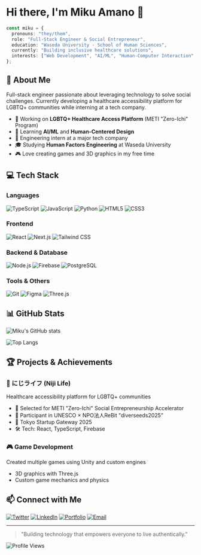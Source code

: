 # Hi there, I'm Miku Amano 👋

```typescript
const miku = {
  pronouns: "they/them",
  role: "Full-Stack Engineer & Social Entrepreneur",
  education: "Waseda University - School of Human Sciences",
  currently: "Building inclusive healthcare solutions",
  interests: ["Web Development", "AI/ML", "Human-Computer Interaction", "Social Impact"]
};
```

## 🚀 About Me

Full-stack engineer passionate about leveraging technology to solve social challenges. Currently developing a healthcare accessibility platform for LGBTQ+ communities while interning at a tech company.

- 🔭 Working on **LGBTQ+ Healthcare Access Platform** (METI "Zero-Ichi" Program)
- 🌱 Learning **AI/ML** and **Human-Centered Design**
- 💼 Engineering intern at a major tech company
- 🎓 Studying **Human Factors Engineering** at Waseda University
- 🎮 Love creating games and 3D graphics in my free time

## 💻 Tech Stack

### Languages
![TypeScript](https://img.shields.io/badge/-TypeScript-3178C6?style=flat-square&logo=typescript&logoColor=white)
![JavaScript](https://img.shields.io/badge/-JavaScript-F7DF1E?style=flat-square&logo=javascript&logoColor=black)
![Python](https://img.shields.io/badge/-Python-3776AB?style=flat-square&logo=python&logoColor=white)
![HTML5](https://img.shields.io/badge/-HTML5-E34F26?style=flat-square&logo=html5&logoColor=white)
![CSS3](https://img.shields.io/badge/-CSS3-1572B6?style=flat-square&logo=css3&logoColor=white)

### Frontend
![React](https://img.shields.io/badge/-React-61DAFB?style=flat-square&logo=react&logoColor=black)
![Next.js](https://img.shields.io/badge/-Next.js-000000?style=flat-square&logo=next.js&logoColor=white)
![Tailwind CSS](https://img.shields.io/badge/-Tailwind_CSS-06B6D4?style=flat-square&logo=tailwind-css&logoColor=white)

### Backend & Database
![Node.js](https://img.shields.io/badge/-Node.js-339933?style=flat-square&logo=node.js&logoColor=white)
![Firebase](https://img.shields.io/badge/-Firebase-FFCA28?style=flat-square&logo=firebase&logoColor=black)
![PostgreSQL](https://img.shields.io/badge/-PostgreSQL-4169E1?style=flat-square&logo=postgresql&logoColor=white)

### Tools & Others
![Git](https://img.shields.io/badge/-Git-F05032?style=flat-square&logo=git&logoColor=white)
![Figma](https://img.shields.io/badge/-Figma-F24E1E?style=flat-square&logo=figma&logoColor=white)
![Three.js](https://img.shields.io/badge/-Three.js-000000?style=flat-square&logo=three.js&logoColor=white)

## 📊 GitHub Stats

![Miku's GitHub stats](https://github-readme-stats.vercel.app/api?username=YOUR_USERNAME&show_icons=true&theme=radical)

![Top Langs](https://github-readme-stats.vercel.app/api/top-langs/?username=YOUR_USERNAME&layout=compact&theme=radical)

## 🏆 Projects & Achievements

### 🌈 にじライフ (Niji Life)
Healthcare accessibility platform for LGBTQ+ communities
- 📌 Selected for METI "Zero-Ichi" Social Entrepreneurship Accelerator
- 📌 Participant in UNESCO × NPO法人ReBit "diverseeds2025"
- 📌 Tokyo Startup Gateway 2025
- 🛠️ Tech: React, TypeScript, Firebase

### 🎮 Game Development
Created multiple games using Unity and custom engines
- 3D graphics with Three.js
- Custom game mechanics and physics

## 📫 Connect with Me

[![Twitter](https://img.shields.io/badge/-Twitter-1DA1F2?style=flat-square&logo=twitter&logoColor=white)](https://twitter.com/mikublender3d)
[![LinkedIn](https://img.shields.io/badge/-LinkedIn-0A66C2?style=flat-square&logo=linkedin&logoColor=white)](https://jp.linkedin.com/in/%E5%AE%9F%E6%9D%A5-%E5%A4%A9%E9%87%8E-11b581378)
[![Portfolio](https://img.shields.io/badge/-Portfolio-000000?style=flat-square&logo=vercel&logoColor=white)](https://mydevlab.tech/)
[![Email](https://img.shields.io/badge/-Email-EA4335?style=flat-square&logo=gmail&logoColor=white)](mikublender3d@gmail.com)

---

> "Building technology that empowers everyone to live authentically."

![Profile Views](https://komarev.com/ghpvc/?username=YOUR_USERNAME&color=blueviolet)

